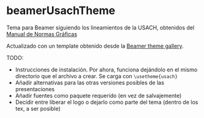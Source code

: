 # beamerUsachTheme

Tema para Beamer siguiendo los lineamientos de la USACH, obtenidos del [Manual de Normas Gráficas](https://guiaweb.usach.cl/sites/default/files/IMAGEN%20USACH%20-%20Manual%20de%20Normas%20Gr%C3%A1ficas.pdf)

Actualizado con un template obtenido desde la [Beamer theme gallery](https://deic.uab.cat/~iblanes/beamer_gallery/).

TODO:
- Instrucciones de instalación. Por ahora, funciona dejándolo en el mismo directorio que el archivo a crear. Se carga con `\usetheme{usach}`
- Añadir alternativas para las otras versiones posibles de las presentaciones
- Añadir fuentes como paquete requerido (en vez de salvajemente)
- Decidir entre liberar el logo o dejarlo como parte del tema (dentro de los tex, a ser posible)

